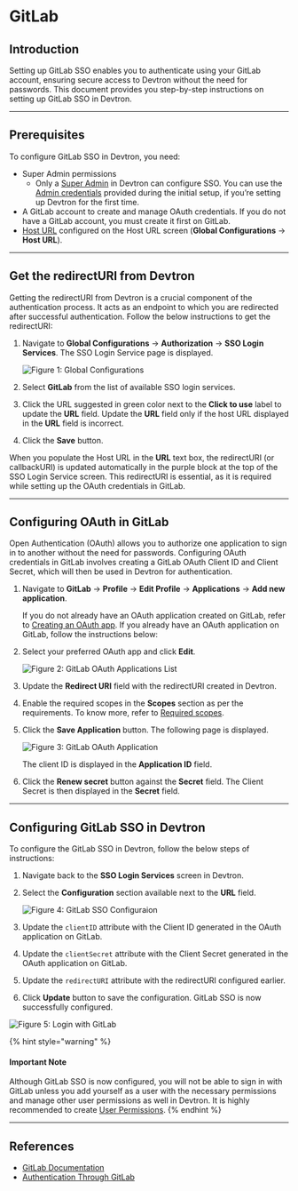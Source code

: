 # GitLab

## Introduction

Setting up GitLab SSO enables you to authenticate using your GitLab account, ensuring secure access to Devtron without the need for passwords. This document provides you step-by-step instructions on setting up GitLab SSO in Devtron.

***

## Prerequisites

To configure GitLab SSO in Devtron, you need:

* Super Admin permissions
  * Only a [Super Admin](https://github.com/devtron-labs/devtron-documentation/blob/main/docs/user-guide/global-configurations/user-access.md) in Devtron can configure SSO. You can use the [Admin credentials](../../../install/install-devtron-with-cicd.md) provided during the initial setup, if you’re setting up Devtron for the first time.
* A GitLab account to create and manage OAuth credentials. If you do not have a GitLab account, you must create it first on GitLab.
* [Host URL](../../host-url.md) configured on the Host URL screen (**Global Configurations** → **Host URL**).

***

## Get the redirectURI from Devtron

Getting the redirectURI from Devtron is a crucial component of the authentication process. It acts as an endpoint to which you are redirected after successful authentication. Follow the below instructions to get the redirectURI:

1.  Navigate to **Global Configurations** → **Authorization** → **SSO Login Services**. The SSO Login Service page is displayed.

    ![Figure 1: Global Configurations](https://devtron-public-asset.s3.us-east-2.amazonaws.com/images/global-configurations/sso-login-service/gitlab/gitlab-sso.jpg)
2. Select **GitLab** from the list of available SSO login services.
3. Click the URL suggested in green color next to the **Click to use** label to update the **URL** field. Update the **URL** field only if the host URL displayed in the **URL** field is incorrect.
4. Click the **Save** button.

When you populate the Host URL in the **URL** text box, the redirectURI (or callbackURI) is updated automatically in the purple block at the top of the SSO Login Service screen. This redirectURI is essential, as it is required while setting up the OAuth credentials in GitLab.

***

## Configuring OAuth in GitLab

Open Authentication (OAuth) allows you to authorize one application to sign in to another without the need for passwords. Configuring OAuth credentials in GitLab involves creating a GitLab OAuth Client ID and Client Secret, which will then be used in Devtron for authentication.

1.  Navigate to **GitLab** → **Profile** → **Edit Profile** → **Applications** → **Add new application**.

    If you do not already have an OAuth application created on GitLab, refer to [Creating an OAuth app](https://docs.gitlab.com/integration/oauth_provider/). If you already have an OAuth application on GitLab, follow the instructions below:
2.  Select your preferred OAuth app and click **Edit**.

    ![Figure 2: GitLab OAuth Applications List](https://devtron-public-asset.s3.us-east-2.amazonaws.com/images/global-configurations/sso-login-service/gitlab/gitlab-oauth-applist.jpg)
3. Update the **Redirect URI** field with the redirectURI created in Devtron.
4. Enable the required scopes in the **Scopes** section as per the requirements. To know more, refer to [Required scopes](https://docs.gitlab.com/integration/oauth_provider/).
5.  Click the **Save Application** button. The following page is displayed.

    ![Figure 3: GitLab OAuth Application](https://devtron-public-asset.s3.us-east-2.amazonaws.com/images/global-configurations/sso-login-service/gitlab/gitlab-oauth-edit-page.jpg)

    The client ID is displayed in the **Application ID** field.
6. Click the **Renew secret** button against the **Secret** field. The Client Secret is then displayed in the **Secret** field.

***

## Configuring GitLab SSO in Devtron

To configure the GitLab SSO in Devtron, follow the below steps of instructions:

1. Navigate back to the **SSO Login Services** screen in Devtron.
2.  Select the **Configuration** section available next to the **URL** field.

    ![Figure 4: GitLab SSO Configuraion](https://devtron-public-asset.s3.us-east-2.amazonaws.com/images/global-configurations/sso-login-service/gitlab/configuration-gitlab.jpg)
3. Update the `clientID` attribute with the Client ID generated in the OAuth application on GitLab.
4. Update the `clientSecret` attribute with the Client Secret generated in the OAuth application on GitLab.
5. Update the `redirectURI` attribute with the redirectURI configured earlier.
6. Click **Update** button to save the configuration. GitLab SSO is now successfully configured.

![Figure 5: Login with GitLab](https://devtron-public-asset.s3.us-east-2.amazonaws.com/images/global-configurations/sso-login-service/gitlab/gitlab-sso-login.gif)

{% hint style="warning" %}
#### Important Note

Although GitLab SSO is now configured, you will not be able to sign in with GitLab unless you add yourself as a user with the necessary permissions and manage other user permissions as well in Devtron. It is highly recommended to create [User Permissions](../user-access.md).
{% endhint %}

***

## References

* [GitLab Documentation](https://docs.gitlab.com/ee/integration/oauth_provider.html)
* [Authentication Through GitLab](https://dexidp.io/docs/connectors/gitlab/)
